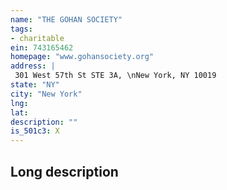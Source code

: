 ```yaml
---
name: "THE GOHAN SOCIETY"
tags:
- charitable
ein: 743165462
homepage: "www.gohansociety.org"
address: |
 301 West 57th St STE 3A, \nNew York, NY 10019
state: "NY"
city: "New York"
lng: 
lat: 
description: ""
is_501c3: X
---
```


## Long description


